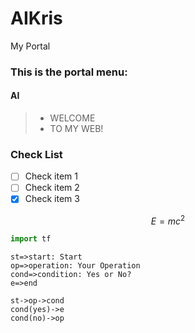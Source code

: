 # AIKris
My Portal

### This is the portal menu:
#### AI


> * WELCOME
> * TO MY WEB!

### Check List
- [ ] Check item 1
- [ ] Check item 2
- [x] Check item 3

$$ E=mc^2 $$
```python
import tf 
```

```flow
st=>start: Start
op=>operation: Your Operation
cond=>condition: Yes or No?
e=>end

st->op->cond
cond(yes)->e
cond(no)->op
```
